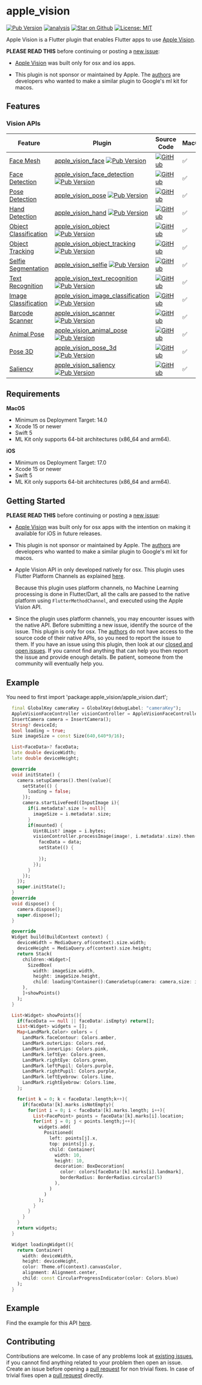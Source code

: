 # apple\_vision

[![Pub Version](https://img.shields.io/pub/v/apple_vision)](https://pub.dev/packages/apple_vision)
[![analysis](https://github.com/Knightro63/apple_vision/actions/workflows/flutter.yml/badge.svg)](https://github.com/Knightro63/apple_vision/actions/)
[![Star on Github](https://img.shields.io/github/stars/Knightro63/apple_vision.svg?style=flat&logo=github&colorB=deeppink&label=stars)](https://github.com/Knightro63/apple_vision)
[![License: MIT](https://img.shields.io/badge/license-MIT-purple.svg)](https://opensource.org/licenses/MIT)

Apple Vision is a Flutter plugin that enables Flutter apps to use [Apple Vision](https://developer.apple.com/documentation/vision).

**PLEASE READ THIS** before continuing or posting a [new issue](https://github.com/Knightro63/apple_vision):

- [Apple Vision](https://developer.apple.com/documentation/vision) was built only for osx and ios apps.

- This plugin is not sponsor or maintained by Apple. The [authors](https://github.com/Knightro63/apple_vision/blob/main/AUTHORS) are developers who wanted to make a similar plugin to Google's ml kit for macos.

## Features

### Vision APIs

| Feature                                                                                       | Plugin | Source Code| MacOS | iOS |
|-----------------------------------------------------------------------------------------------|--------|------------|---------|-----|
|[Face Mesh](https://developer.apple.com/documentation/vision/tracking_the_user_s_face_in_real_time)                   | [apple\_vision\_face](https://pub.dev/packages/apple_vision_face) [![Pub Version](https://img.shields.io/pub/v/apple_vision_face)](https://pub.dev/packages/apple_vision_face)                                        | [![GitHub](https://img.shields.io/badge/github-%23121011.svg?style=for-the-badge&logo=github&logoColor=white)](https://github.com/Knightro63/apple_vision/tree/master/packages/apple_vision_face)             | ✅ | ✅ |
|[Face Detection](https://developer.apple.com/documentation/vision/tracking_the_user_s_face_in_real_time)                   | [apple\_vision\_face\_detection](https://pub.dev/packages/apple_vision_face_detection) [![Pub Version](https://img.shields.io/pub/v/apple_vision_face_detection)](https://pub.dev/packages/apple_vision_face_detection)                                        | [![GitHub](https://img.shields.io/badge/github-%23121011.svg?style=for-the-badge&logo=github&logoColor=white)](https://github.com/Knightro63/apple_vision/tree/master/packages/apple_vision_face_detection)             | ✅ | ✅ |
|[Pose Detection](https://developer.apple.com/documentation/vision/detecting_human_body_poses_in_images)                   | [apple\_vision\_pose](https://pub.dev/packages/apple_vision_pose) [![Pub Version](https://img.shields.io/pub/v/apple_vision_pose)](https://pub.dev/packages/apple_vision_pose)                                        | [![GitHub](https://img.shields.io/badge/github-%23121011.svg?style=for-the-badge&logo=github&logoColor=white)](https://github.com/Knightro63/apple_vision/tree/master/packages/apple_vision_pose)             | ✅ | ✅ |
|[Hand Detection](https://developer.apple.com/documentation/vision/detecting_hand_poses_with_vision)                   | [apple\_vision\_hand](https://pub.dev/packages/apple_vision_hand) [![Pub Version](https://img.shields.io/pub/v/apple_vision_hand)](https://pub.dev/packages/apple_vision_hand)                                        | [![GitHub](https://img.shields.io/badge/github-%23121011.svg?style=for-the-badge&logo=github&logoColor=white)](https://github.com/Knightro63/apple_vision/tree/master/packages/apple_vision_hand)             | ✅ | ✅ |
|[Object Classification](https://developer.apple.com/documentation/vision/recognizing_objects_in_live_capture)                   | [apple\_vision\_object](https://pub.dev/packages/apple_vision_object) [![Pub Version](https://img.shields.io/pub/v/apple_vision_object)](https://pub.dev/packages/apple_vision_object)                                        | [![GitHub](https://img.shields.io/badge/github-%23121011.svg?style=for-the-badge&logo=github&logoColor=white)](https://github.com/Knightro63/apple_vision/tree/master/packages/apple_vision_object)             | ✅ | ✅ |
|[Object Tracking](https://developer.apple.com/documentation/vision/vntrackobjectrequest)                   | [apple\_vision\_object\_tracking](https://pub.dev/packages/apple_vision_object_tracking) [![Pub Version](https://img.shields.io/pub/v/apple_vision_object_tracking)](https://pub.dev/packages/apple_vision_object_tracking)                                        | [![GitHub](https://img.shields.io/badge/github-%23121011.svg?style=for-the-badge&logo=github&logoColor=white)](https://github.com/Knightro63/apple_vision/tree/master/packages/apple_vision_object_tracking)             | ✅ | ✅ |
|[Selfie Segmentation](https://developer.apple.com/documentation/vision/applying_matte_effects_to_people_in_images_and_video)                   | [apple\_vision\_selfie](https://pub.dev/packages/apple_vision_selfie) [![Pub Version](https://img.shields.io/pub/v/apple_vision_selfie)](https://pub.dev/packages/apple_vision_selfie)                                        | [![GitHub](https://img.shields.io/badge/github-%23121011.svg?style=for-the-badge&logo=github&logoColor=white)](https://github.com/Knightro63/apple_vision/tree/master/packages/apple_vision_selfie)             | ✅ | ❌ |
|[Text Recognition](https://developer.apple.com/documentation/vision/applying_matte_effects_to_people_in_images_and_video)                   | [apple\_vision\_text\_recognition](https://pub.dev/packages/apple_vision_selfie) [![Pub Version](https://img.shields.io/pub/v/apple_vision_selfie)](https://pub.dev/packages/apple_vision_selfie)                                        | [![GitHub](https://img.shields.io/badge/github-%23121011.svg?style=for-the-badge&logo=github&logoColor=white)](https://github.com/Knightro63/apple_vision/tree/master/packages/apple_vision_selfie)             | ✅ | ✅ |
|[Image Classification](https://developer.apple.com/documentation/vision/classifying_images_with_vision_and_core_ml)                   | [apple\_vision\_image\_classification](https://pub.dev/packages/apple_vision_image_classification) [![Pub Version](https://img.shields.io/pub/v/apple_vision_image_classification)](https://pub.dev/packages/apple_vision_image_classification)                                        | [![GitHub](https://img.shields.io/badge/github-%23121011.svg?style=for-the-badge&logo=github&logoColor=white)](https://github.com/Knightro63/apple_vision/tree/master/packages/apple_vision_image_classification)             | ✅ | ✅ |
|[Barcode Scanner](https://developer.apple.com/documentation/vision/vnbarcodeobservation)                   | [apple\_vision\_scanner](https://pub.dev/packages/apple_vision_scanner) [![Pub Version](https://img.shields.io/pub/v/apple_vision_scanner)](https://pub.dev/packages/apple_vision_scanner)                                        | [![GitHub](https://img.shields.io/badge/github-%23121011.svg?style=for-the-badge&logo=github&logoColor=white)](https://github.com/Knightro63/apple_vision/tree/master/packages/apple_vision_scanner)             | ✅ | ✅ |
|[Animal Pose](https://developer.apple.com/documentation/vision/vndetectanimalbodyposerequest)                   | [apple\_vision\_animal\_pose](https://pub.dev/packages/apple_vision_animal_pose) [![Pub Version](https://img.shields.io/pub/v/apple_vision_animal_pose)](https://pub.dev/packages/apple_vision_animal_pose)                                        | [![GitHub](https://img.shields.io/badge/github-%23121011.svg?style=for-the-badge&logo=github&logoColor=white)](https://github.com/Knightro63/apple_vision/tree/master/packages/apple_vision_animal_pose)             | ✅ | ✅ |
|[Pose 3D](https://developer.apple.com/documentation/vision/identifying_3d_human_body_poses_in_images)                   | [apple\_vision\_pose\_3d](https://pub.dev/packages/apple_vision_pose_3d) [![Pub Version](https://img.shields.io/pub/v/apple_vision_pose_3d)](https://pub.dev/packages/apple_vision_pose_3d)                                        | [![GitHub](https://img.shields.io/badge/github-%23121011.svg?style=for-the-badge&logo=github&logoColor=white)](https://github.com/Knightro63/apple_vision/tree/master/packages/apple_vision_pose_3d)             | ✅ | ✅ |
|[Saliency](https://developer.apple.com/documentation/vision/vnsaliencyimageobservation)                   | [apple\_vision\_saliency](https://pub.dev/packages/apple_vision_saliency) [![Pub Version](https://img.shields.io/pub/v/apple_vision_saliency)](https://pub.dev/packages/apple_vision_saliency)                                        | [![GitHub](https://img.shields.io/badge/github-%23121011.svg?style=for-the-badge&logo=github&logoColor=white)](https://github.com/Knightro63/apple_vision/tree/master/packages/apple_vision_saliency)             | ✅ | ❌ |

## Requirements

**MacOS**
 - Minimum os Deployment Target: 14.0
 - Xcode 15 or newer
 - Swift 5
 - ML Kit only supports 64-bit architectures (x86_64 and arm64).

**iOS**
 - Minimum os Deployment Target: 17.0
 - Xcode 15 or newer
 - Swift 5
 - ML Kit only supports 64-bit architectures (x86_64 and arm64).

## Getting Started

**PLEASE READ THIS** before continuing or posting a [new issue](https://github.com/Knightro63/apple_vision):

- [Apple Vision](https://developer.apple.com/documentation/vision) was built only for osx apps with the intention on making it available for iOS in future releases.

- This plugin is not sponsor or maintained by Apple. The [authors](https://github.com/Knightro63/apple_vision/blob/main/AUTHORS) are developers who wanted to make a similar plugin to Google's ml kit for macos.

- Apple Vision API in only developed natively for osx. This plugin uses Flutter Platform Channels as explained [here](https://docs.flutter.dev/development/platform-integration/platform-channels).

  Because this plugin uses platform channels, no Machine Learning processing is done in Flutter/Dart, all the calls are passed to the native platform using `FlutterMethodChannel`, and executed using the Apple Vision API.

- Since the plugin uses platform channels, you may encounter issues with the native API. Before submitting a new issue, identify the source of the issue. This plugin is only for osx. The [authors](https://github.com/Knightro63/apple_vision/blob/main/AUTHORS) do not have access to the source code of their native APIs, so you need to report the issue to them. If you have an issue using this plugin, then look at our [closed and open issues](https://github.com/flutter-ml/google_ml_kit_flutter/issues). If you cannot find anything that can help you then report the issue and provide enough details. Be patient, someone from the community will eventually help you.

## Example

You need to first import 'package:apple_vision/apple_vision.dart';

```dart
  final GlobalKey cameraKey = GlobalKey(debugLabel: "cameraKey");
  AppleVisionFaceController visionController = AppleVisionFaceController();
  InsertCamera camera = InsertCamera();
  String? deviceId;
  bool loading = true;
  Size imageSize = const Size(640,640*9/16);

  List<FaceData>? faceData;
  late double deviceWidth;
  late double deviceHeight;

  @override
  void initState() {
    camera.setupCameras().then((value){
      setState(() {
        loading = false;
      });
      camera.startLiveFeed((InputImage i){
        if(i.metadata?.size != null){
          imageSize = i.metadata!.size;
        }
        if(mounted) {
          Uint8List? image = i.bytes;
          visionController.processImage(image!, i.metadata!.size).then((data){
            faceData = data;
            setState(() {
              
            });
          });
        }
      });
    });
    super.initState();
  }
  @override
  void dispose() {
    camera.dispose();
    super.dispose();
  }

  @override
  Widget build(BuildContext context) {
    deviceWidth = MediaQuery.of(context).size.width;
    deviceHeight = MediaQuery.of(context).size.height;
    return Stack(
      children:<Widget>[
        SizedBox(
          width: imageSize.width, 
          height: imageSize.height, 
          child: loading?Container():CameraSetup(camera: camera,size: imageSize,)
      ),
      ]+showPoints()
    );
  }

  List<Widget> showPoints(){
    if(faceData == null || faceData!.isEmpty) return[];
    List<Widget> widgets = [];
    Map<LandMark,Color> colors = {
      LandMark.faceContour: Colors.amber,
      LandMark.outerLips: Colors.red,
      LandMark.innerLips: Colors.pink,
      LandMark.leftEye: Colors.green,
      LandMark.rightEye: Colors.green,
      LandMark.leftPupil: Colors.purple,
      LandMark.rightPupil: Colors.purple,
      LandMark.leftEyebrow: Colors.lime,
      LandMark.rightEyebrow: Colors.lime,
    };

    for(int k = 0; k < faceData!.length;k++){
      if(faceData![k].marks.isNotEmpty){
        for(int i = 0; i < faceData![k].marks.length; i++){
          List<FacePoint> points = faceData![k].marks[i].location;
          for(int j = 0; j < points.length;j++){
            widgets.add(
              Positioned(
                left: points[j].x,
                top: points[j].y,
                child: Container(
                  width: 10,
                  height: 10,
                  decoration: BoxDecoration(
                    color: colors[faceData![k].marks[i].landmark],
                    borderRadius: BorderRadius.circular(5)
                  ),
                )
              )
            );
          }
        }
      }
    }
    return widgets;
  }

  Widget loadingWidget(){
    return Container(
      width: deviceWidth,
      height: deviceHeight,
      color: Theme.of(context).canvasColor,
      alignment: Alignment.center,
      child: const CircularProgressIndicator(color: Colors.blue)
    );
  }
```

## Example

Find the example for this API [here](https://github.com/Knightro63/apple_vision/tree/main/packages/apple_vision_pose/example/lib/visionPose.dart).

## Contributing

Contributions are welcome.
In case of any problems look at [existing issues](https://github.com/Knightro63/apple_vision/issues), if you cannot find anything related to your problem then open an issue.
Create an issue before opening a [pull request](https://github.com/Knightro63/apple_vision/pulls) for non trivial fixes.
In case of trivial fixes open a [pull request](https://github.com/Knightro63/apple_vision/pulls) directly.
